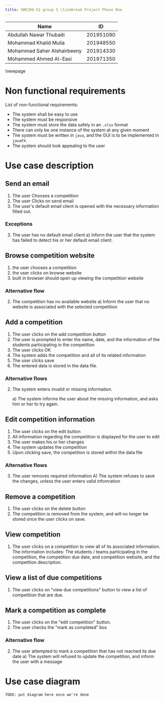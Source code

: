 ```yaml
---
title: SWE206-52 group 5 \linebreak Project Phase One
---
```


| Name                       | ID       |
|----------------------------|:--------:|
|Abdullah Nawar Thubaiti     | 201951090|
|Mohammad Khalid Mulia       | 201948550|
|Mohammad Saher Alshairbeeny | 201914330|
|Mohammed Ahmed Al-Easi      | 201971350|

\newpage


# Non functional requirements

List of non-functional requirements:

- The system shall be easy to use
- The system must be responsive
- The system must store the data safely in an `.xlsx` format
- There can only be one instance of the system at any given moment
- The system must be written in `java`, and the GUI is to be implemented in
  `javaFX`.
- The system should look appealing to the user

# Use case description

## Send an email

1. The user Chooses a competition
2. The user Clicks on send email
3. The user's default email client is opened with the necessary information
filled out.

### Exceptions

3. The user has no default email client
    a) Inform the user that the system has failed to detect his or her default
    email client.

## Browse competition website

1. the user chooses a competition 
2. the user clicks on browse website
3. built in browser should open up viewing the competition website

### Alternative flow

2. The competition has no available website
    a) Inform the user that no website is associated with the selected
    competition


## Add a competition

1. The user clicks on the add competition button
2. The user is prompted to enter the name, date, and the information of the
   students participating in the competition
3. The user clicks OK
4. The system adds the competition and all of its related information 
5. The user clicks save
6. The entered data is stored in the data file.

### Alternative flows

2. The system enters invalid or missing information.

    a) The system informs the user about the missing information, and asks him or
      her to try again.

## Edit competition information

1. The user clicks on the edit button
2. All information regarding the competition is displayed for the user to edit
3. The user makes his or her changes
4. The system updates the competition
5. Upon clicking save, the competition is stored within the data file

### Alternative flows

3. The user removes required information
    A) The system refuses to save the changes, unless the user enters valid
    infomration

## Remove a competition

1. The user clicks on the delete button
2. The competition is removed from the system, and will no longer be stored once
   the user clicks on save.

## View competition

1. The user clicks on a competition to view all of its associated information.
   The information includes: The students / teams participating in the
   competition, the competition due date, and competition website, and the
   competition description.

## View a list of due competitions

1. The user clicks on "view due competitions" button to view a list of competition that
   are due.

## Mark a competition as complete

1. The user clicks on the "edit competition" button.
2. The user checks the "mark as completed" box

### Alternative flow

2. The user attempted to mark a competition that has not reached its due date
    a) The system will refused to update the competition, and inform the user
    with a message

# Use case diagram

`TODO: put diagram here once we're done`
